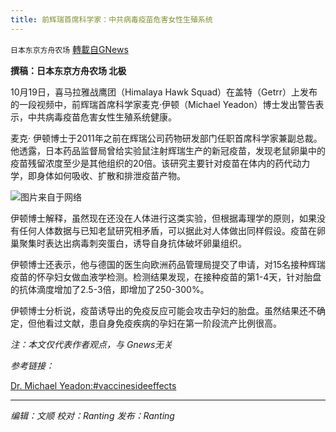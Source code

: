 ```yaml
---
title: 前辉瑞首席科学家：中共病毒疫苗危害女性生殖系统
---
```

`日本东京方舟农场` [轉載自GNews](https://gnews.org/zh-hans/1612962/)

**撰稿：日本东京方舟农场 北极**

10月19日，喜马拉雅战鹰团（Himalaya Hawk Squad）在盖特（Getrr）上发布的一段视频中，前辉瑞首席科学家麦克·伊顿（Michael Yeadon）博士发出警告表示，中共病毒疫苗危害女性生殖系统健康。

麦克· 伊顿博士于2011年之前在辉瑞公司药物研发部门任职首席科学家兼副总裁。他透露，日本药品监督局曾给实验鼠注射辉瑞生产的新冠疫苗，发现老鼠卵巢中的疫苗残留浓度至少是其他组织的20倍。该研究主要针对疫苗在体内的药代动力学，即身体如何吸收、扩散和排泄疫苗产物。

![](https://assets.gnews.org/wp-content/uploads/2021/10/الادعاءات-التي-تستهدف-بيل-غيتس-تتهمه-بالاستفادة-من-وباء-كورونا-مثل-شخصية.jpeg)图片来自于网络

伊顿博士解释，虽然现在还没在人体进行这类实验，但根据毒理学的原则，如果没有任何人体数据与已知老鼠研究相矛盾，可以据此对人体做出同样假设。疫苗在卵巢聚集时表达出病毒刺突蛋白，诱导自身抗体破坏卵巢组织。

伊顿博士还表示，他与德国的医生向欧洲药品管理局提交了申请，对15名接种辉瑞疫苗的怀孕妇女做血液学检测。检测结果发现，在接种疫苗的第1-4天，针对胎盘的抗体滴度增加了2.5-3倍，即增加了250-300%。

伊顿博士分析说，疫苗诱导出的免疫反应可能会攻击孕妇的胎盘。虽然结果还不确定，但他看过文献，患自身免疫疾病的孕妇在第一阶段流产比例很高。

*注：本文仅代表作者观点，与 Gnews无关*

*参考链接：*

[Dr. Michael Yeadon:](https://gettr.com/post/pekmhd84d5)[#vaccinesideeffects](https://gettr.com/hashtag/%23vaccinesideeffects)

* * *

*编辑：文顺 校对：Ranting 发布：Ranting*
